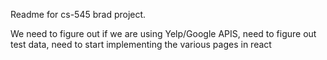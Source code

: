 Readme for cs-545 brad project.

We need to figure out if we are using Yelp/Google APIS, need to figure out test data, need to start implementing the various pages in react
